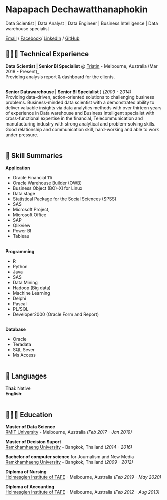 # Napapach Dechawatthanaphokin

Data Scientist | Data Analyst | Data Engineer | Business Intelligence | Data warehouse specialist <br>

[Email](mailto:napapach.de@outlook.com) / [Facebook](https://www.facebook.com/duck.generalist/?modal=admin_todo_tour)/ [LinkedIn](https://www.linkedin.com/in/napapach-dechawatthanaphokin-7ab9232b/) / [GitHub](https://github.com/gimjung/)

## 👩🏼‍💻 Technical Experience

**Data Scientist | Senior BI Specialist** @ [Triatin](http://www.triatin.com.au/) - Melbourne, Australia (Mar 2018 - Present)_ <br>
  Providing analysis report & dashboard for the clients.
<br><br>

**Senior Datawarehouse | Senior BI Specialist** ) _(2003 - 2014)_ <br>
  Providing data-driven, action-oriented solutions to challenging business problems. Business-minded data scientist with a demonstrated ability to deliver valuable insights via   data analytics methods with over thirteen years of experience in Data warehouse and Business Intelligent specialist with cross-functional expertise in the financial,    Telecommunication and manufacturing industry with strong analytical and problem-solving skills. Good relationship and communication skill, hard-working and able to work under pressure. 
  <br><br>

## 📌 Skill Summaries

**Application** <br>
  - Oracle Financial 11i 
  - Oracle Warehouse Builder (OWB) 
  - Business Object (BO)-XI for Linux
  - Data stage
  - Statistical Package for the Social Sciences (SPSS)
  - SAS
  - Microsoft Project, 
  - Microsoft Office
  - SAP
  - Qlikview
  - Power BI
  - Tableau
  <br><br>
 
 **Programming** <br>
  - R
  - Python
  - Java
  - SAS
  - Data Mining
  - Hadoop (Big data)
  - Machine Learning 
  - Delphi
  - Pascal
  - PL/SQL
  - Developer2000 (Oracle Form and Report)
  <br><br>
  
   **Database** <br>
  - Oracle
  - Teradata
  - SQL Sever
  - Ms Access
  <br><br>

## 💬 Languages

**Thai**: Native <br>
**English**: 
<br><br>

## 👩🏼‍🎓 Education

**Master of Data Science** <br>
[RMIT University](https://www.rmit.edu.au/) - Melbourne, Australia _(Feb 2017 - Jan 2019)_ <br>

**Master of Decision Suport** <br>
[Ramkhamhaeng University](https://www.ru.ac.th/th/) - Bangkok, Thailand _(2014 - 2016)_

**Bachelor of computer science** for Journalism and New Media<br>
[Ramkhamhaeng University](https://www.ru.ac.th/th/) - Bangkok, Thailand _(2009 - 2012)_

**Diploma of Nursing** <br>
[Holmesglen Institute of TAFE](https://holmesglen.edu.au/) - Melbourne, Australia _(Feb 2019 - May 2020)_

**Diploma of Accounting** <br>
[Holmesglen Institute of TAFE](https://holmesglen.edu.au/) - Melbourne, Australia _(Feb 2012 - Aug 2013)_
